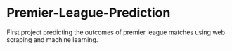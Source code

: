# Premier-League-Prediction
First project predicting the outcomes of premier league matches using web scraping and machine learning. 
